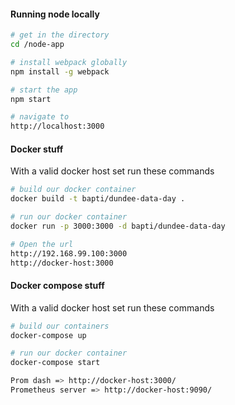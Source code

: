 

#### Running node locally

```sh
# get in the directory
cd /node-app

# install webpack globally
npm install -g webpack

# start the app
npm start

# navigate to
http://localhost:3000
```

#### Docker stuff

With a valid docker host set run these commands
```sh
# build our docker container
docker build -t bapti/dundee-data-day .

# run our docker container
docker run -p 3000:3000 -d bapti/dundee-data-day

# Open the url
http://192.168.99.100:3000
http://docker-host:3000
```

#### Docker compose stuff

With a valid docker host set run these commands
```sh
# build our containers
docker-compose up

# run our docker container
docker-compose start

Prom dash => http://docker-host:3000/
Prometheus server => http://docker-host:9090/
```
